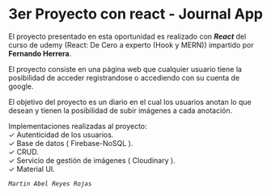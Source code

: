 # 3er Proyecto con react - Journal App
El proyecto presentado en esta oportunidad es realizado con <b>*React*</b> del curso de udemy (React: De Cero a experto (Hook y MERN)) impartido por <b>Fernando Herrera</b>.

El proyecto consiste en una página web que cualquier usuario tiene la posibilidad de acceder registrandose o accediendo con su cuenta de google.

El objetivo del proyecto es un diario en el cual los usuarios anotan lo que desean y tienen la posibilidad de subir imágenes a cada anotación.
 
Implementaciones realizadas al proyecto: <br>
✓ Autenticidad de los usuarios. <br>
✓ Base de datos ( Firebase-NoSQL ). <br>
✓ CRUD. <br>
✓ Servicio de gestión de imágenes ( Cloudinary ). <br>
✓ Material UI. <br>

*`Martin Abel Reyes Rojas`*
